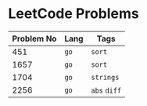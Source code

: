 # LeetCode Problems

Problem No | Lang | Tags
---|---|---
451 | `go` | `sort`
1657 | `go` | `sort`
1704 | `go` | `strings`
2256 | `go` | `abs` `diff`
